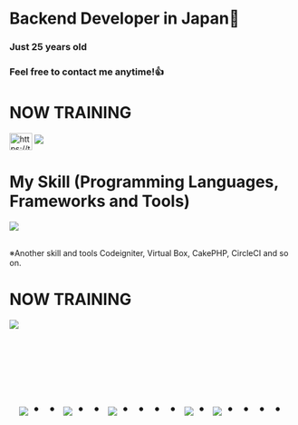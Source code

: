# Backend Developer in Japan👋
### Just 25 years old 
### Feel free to contact me anytime!👍
#

# NOW TRAINING

<p align="left">
<a href="https://twitter.com/go_karuma_web" target="blank"><img align="center" src="https://raw.githubusercontent.com/rahuldkjain/github-profile-readme-generator/master/src/images/icons/Social/twitter.svg" alt="https://twitter.com/go_karuma_web" height="30" width="40" /></a>
<a href="[Foo_email]"><img src="https://img.shields.io/badge/Gmail-d14836?style=flat-square&logo=Gmail&logoColor=white&link=[Foo_email]"/></a>
</p>



# My Skill (Programming Languages, Frameworks and Tools)

<img src="https://skillicons.dev/icons?i=html,css,js,typescript,vue,github,vscode,docker,laravel,discord,php,aws" /> <br /><br />

  ※Another skill and tools
  Codeigniter, Virtual Box, CakePHP, CircleCI and so on.
  
# NOW TRAINING

<img src="https://skillicons.dev/icons?i=typescript,mysql,laravel,docker,vscode,github" /> <br /><br />


<!-- --------------------------------- :) ---------------------------------- -->

<br><br><br>

<div align="center">
    <h1>
        <img src="https://user-images.githubusercontent.com/44926913/175852850-3fb6c715-1856-41ff-8c1f-94ce3b03b458.gif">・・
        <img src="https://user-images.githubusercontent.com/44926913/175853109-f8850656-6704-4a8a-bee6-9aca154d929b.gif">・・
        <img src="https://user-images.githubusercontent.com/44926913/175853154-5449d974-975e-44a6-ab84-a86031265e40.gif">・・・・
        <img src="https://user-images.githubusercontent.com/44926913/175853109-f8850656-6704-4a8a-bee6-9aca154d929b.gif">・
        <img src="https://user-images.githubusercontent.com/44926913/175853154-5449d974-975e-44a6-ab84-a86031265e40.gif">・・・・
    </h1>
  </div>
<br><br><br>
